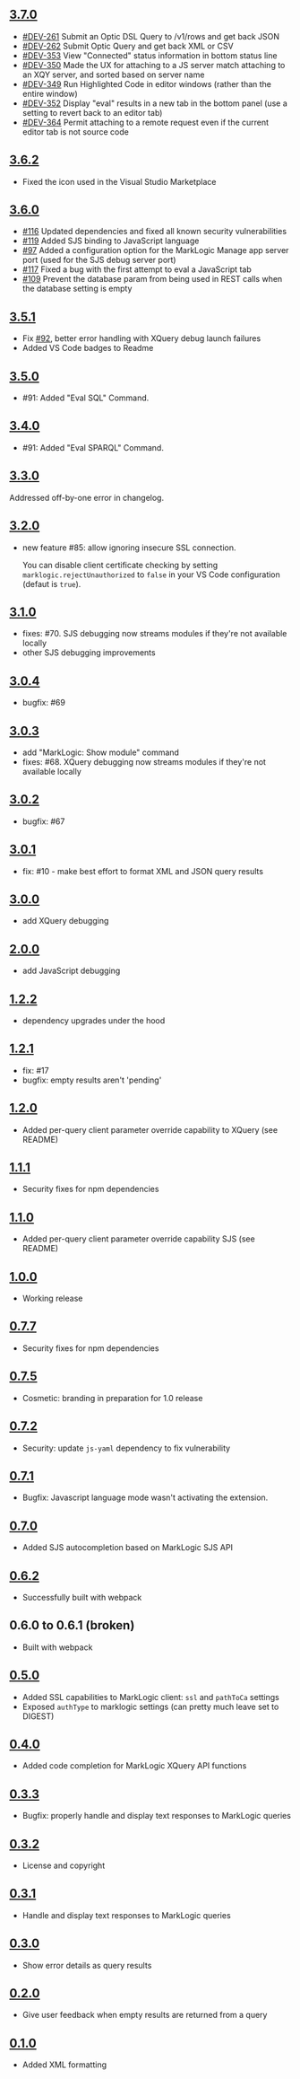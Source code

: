 ## [3.7.0](https://github.com/marklogic/mlxprs/releases/tag/v3.7.0)

- [#DEV-261](https://project.marklogic.com/jira/browse/DEVEXP-261) Submit an Optic DSL Query to /v1/rows and get back JSON
- [#DEV-262](https://project.marklogic.com/jira/browse/DEVEXP-262) Submit Optic Query and get back XML or CSV
- [#DEV-353](https://project.marklogic.com/jira/browse/DEVEXP-353) View "Connected" status information in bottom status line
- [#DEV-350](https://project.marklogic.com/jira/browse/DEVEXP-350) Made the UX for attaching to a JS server match attaching to an XQY server, and sorted based on server name
- [#DEV-349](https://project.marklogic.com/jira/browse/DEVEXP-349) Run Highlighted Code in editor windows (rather than the entire window)
- [#DEV-352](https://project.marklogic.com/jira/browse/DEVEXP-352) Display "eval" results in a new tab in the bottom panel (use a setting to revert back to an editor tab)
- [#DEV-364](https://project.marklogic.com/jira/browse/DEVEXP-364) Permit attaching to a remote request even if the current editor tab is not source code


## [3.6.2](https://github.com/marklogic/mlxprs/releases/tag/v3.6.2)

- Fixed the icon used in the Visual Studio Marketplace 

## [3.6.0](https://github.com/marklogic/mlxprs/releases/tag/v3.6.0)

- [#116](https://github.com/marklogic/mlxprs/issues/116) Updated dependencies and fixed all known security vulnerabilities
- [#119](https://github.com/marklogic/mlxprs/issues/119) Added SJS binding to JavaScript language
- [#97](https://github.com/marklogic/mlxprs/issues/97) Added a configuration option for the MarkLogic Manage app server port (used for the SJS debug server port)
- [#117](https://github.com/marklogic/mlxprs/issues/117) Fixed a bug with the first attempt to eval a JavaScript tab
- [#109](https://github.com/marklogic/mlxprs/issues/109) Prevent the database param from being used in REST calls when the database setting is empty


## [3.5.1](https://github.com/mikrovvelle/mlxprs/tree/v3.5.1)

- Fix [#92](https://github.com/mikrovvelle/mlxprs/issues/92), better error handling with XQuery debug launch failures
- Added VS Code badges to Readme

## [3.5.0](https://github.com/mikrovvelle/mlxprs/tree/v3.5.0)

- #91: Added "Eval SQL" Command.

## [3.4.0](https://github.com/mikrovvelle/mlxprs/tree/v3.4.0)

- #91: Added "Eval SPARQL" Command.

## [3.3.0](https://github.com/mikrovvelle/mlxprs/tree/v3.3.0)

Addressed off-by-one error in changelog.

## [3.2.0](https://github.com/mikrovvelle/mlxprs/tree/v3.2.0)

- new feature #85: allow ignoring insecure SSL connection.

  You can disable client certificate checking by setting `marklogic.rejectUnauthorized` to `false` in your VS Code configuration (defaut is `true`).

## [3.1.0](https://github.com/mikrovvelle/mlxprs/tree/v3.1.0)

- fixes: #70. SJS debugging now streams modules if they're not available locally
- other SJS debugging improvements

## [3.0.4](https://github.com/mikrovvelle/mlxprs/tree/v3.0.4)

- bugfix: #69

## [3.0.3](https://github.com/mikrovvelle/mlxprs/tree/v3.0.3)

- add "MarkLogic: Show module" command
- fixes: #68. XQuery debugging now streams modules if they're not available locally

## [3.0.2](https://github.com/mikrovvelle/mlxprs/tree/v3.0.2)

- bugfix: #67

## [3.0.1](https://github.com/mikrovvelle/mlxprs/tree/v3.0.1)

- fix: #10 - make best effort to format XML and JSON query results

## [3.0.0](https://github.com/mikrovvelle/mlxprs/tree/v3.0.0)

- add XQuery debugging

## [2.0.0](https://github.com/mikrovvelle/mlxprs/tree/v2.0.0)

- add JavaScript debugging

## [1.2.2](https://github.com/mikrovvelle/mlxprs/tree/v1.2.2)

- dependency upgrades under the hood

## [1.2.1](https://github.com/mikrovvelle/mlxprs/tree/v1.2.1)

- fix: #17
- bugfix: empty results aren't 'pending'

## [1.2.0](https://github.com/mikrovvelle/mlxprs/tree/v1.2.0)

- Added per-query client parameter override capability to XQuery (see README)

## [1.1.1](https://github.com/mikrovvelle/mlxprs/tree/v1.1.1)

- Security fixes for npm dependencies

## [1.1.0](https://github.com/mikrovvelle/mlxprs/tree/v1.1.0)

- Added per-query client parameter override capability SJS (see README)

## [1.0.0](https://github.com/mikrovvelle/mlxprs/tree/v1.0.0)

- Working release

## [0.7.7](https://github.com/mikrovvelle/mlxprs/tree/v0.7.5)

- Security fixes for npm dependencies

## [0.7.5](https://github.com/mikrovvelle/mlxprs/tree/v0.7.5)

- Cosmetic: branding in preparation for 1.0 release

## [0.7.2](https://github.com/mikrovvelle/mlxprs/tree/v0.7.2)

- Security: update `js-yaml` dependency to fix vulnerability

## [0.7.1](https://github.com/mikrovvelle/mlxprs/tree/v0.7.1)

- Bugfix: Javascript language mode wasn't activating the extension.

## [0.7.0](https://github.com/mikrovvelle/mlxprs/tree/v0.7.0)

- Added SJS autocompletion based on MarkLogic SJS API

## [0.6.2](https://github.com/mikrovvelle/mlxprs/tree/v0.6.2)

- Successfully built with webpack

## 0.6.0 to 0.6.1 (broken)

- Built with webpack

## [0.5.0](https://github.com/mikrovvelle/mlxprs/tree/0.5.0)

- Added SSL capabilities to MarkLogic client: `ssl` and `pathToCa` settings
- Exposed `authType` to marklogic settings (can pretty much leave set to DIGEST)

## [0.4.0](https://github.com/mikrovvelle/mlxprs/tree/0.4.0)

- Added code completion for MarkLogic XQuery API functions

## [0.3.3](https://github.com/mikrovvelle/mlxprs/tree/0.3.3)

- Bugfix: properly handle and display text responses to MarkLogic queries

## [0.3.2](https://github.com/mikrovvelle/mlxprs/tree/0.3.2)

- License and copyright

## [0.3.1](https://github.com/mikrovvelle/mlxprs/tree/0.3.1)

- Handle and display text responses to MarkLogic queries

## [0.3.0](https://github.com/mikrovvelle/mlxprs/tree/0.3.0)

- Show error details as query results

## [0.2.0](https://github.com/mikrovvelle/mlxprs/tree/0.2.0)

- Give user feedback when empty results are returned from a query

## [0.1.0](https://github.com/mikrovvelle/mlxprs/tree/0.1.0)

- Added XML formatting
